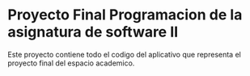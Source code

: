 # Proyecto Final Programacion de la asignatura de software II
Este proyecto contiene todo el codigo del aplicativo que representa el proyecto final del espacio academico. 